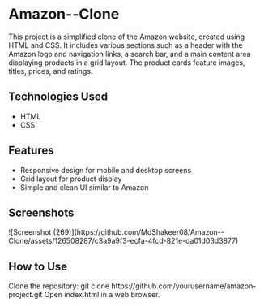 # Amazon--Clone
This project is a simplified clone of the Amazon website, created using HTML and CSS. It includes various sections such as a header with the Amazon logo and navigation links, a search bar, and a main content area displaying products in a grid layout. The product cards feature images, titles, prices, and ratings.

<h2>Technologies Used</h2>
<ul>
  <li>HTML</li>
  <li>CSS</li>
</ul>

<h2>Features</h2>
<ul>
  <li>Responsive design for mobile and desktop screens</li>
  <li>Grid layout for product display</li>
  <li>Simple and clean UI similar to Amazon</li>
</ul>

<h2>Screenshots</h2>
![Screenshot (269)](https://github.com/MdShakeer08/Amazon--Clone/assets/126508287/c3a9a9f3-ecfa-4fcd-821e-da01d03d3877)

<h2>How to Use</h2>
Clone the repository: git clone https://github.com/yourusername/amazon-project.git
Open index.html in a web browser.
